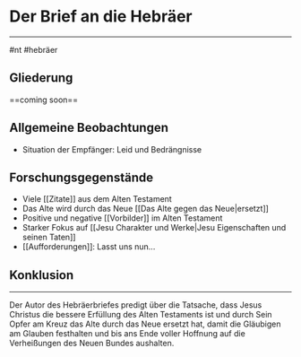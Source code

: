 # Der Brief an die Hebräer
---
#nt #hebräer

## Gliederung

==coming soon==

## Allgemeine Beobachtungen

- Situation der Empfänger: Leid und Bedrängnisse

## Forschungsgegenstände

- Viele [[Zitate]] aus dem Alten Testament
- Das Alte wird durch das Neue [[Das Alte gegen das Neue|ersetzt]]
- Positive und negative [[Vorbilder]] im Alten Testament
- Starker Fokus auf [[Jesu Charakter und Werke|Jesu Eigenschaften und seinen Taten]]
- [[Aufforderungen]]: Lasst uns nun...

## Konklusion
---
Der Autor des Hebräerbriefes predigt über die Tatsache, dass Jesus Christus die bessere Erfüllung des Alten Testaments ist und durch Sein Opfer am Kreuz das Alte durch das Neue ersetzt hat, damit die Gläubigen am Glauben festhalten und bis ans Ende voller Hoffnung auf die Verheißungen des Neuen Bundes aushalten.

